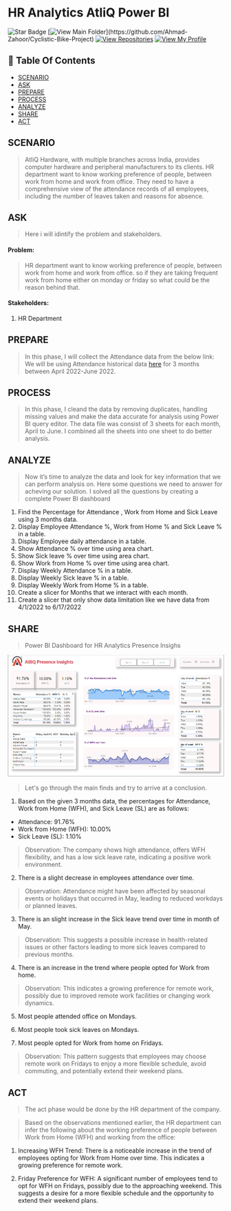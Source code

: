 # HR Analytics AtliQ Power BI
![Star Badge](https://img.shields.io/static/v1?label=%F0%9F%8C%9F&message=If%20Useful&style=style=flat&color=BC4E99)
[![View Main Folder](https://img.shields.io/badge/View-Main_Folder-971901?)](https://github.com/Ahmad-Zahoor/Cyclistic-Bike-Project)
[![View Repositories](https://img.shields.io/badge/View-My_Repositories-blue?logo=GitHub)](https://github.com/Ahmad-Zahoor?tab=repositories)
[![View My Profile](https://img.shields.io/badge/View-My_Profile-green?logo=GitHub)](https://github.com/Ahmad-Zahoor)

## 📕 Table Of Contents
* [SCENARIO](#scenario)
* [ASK](#ask)
* [PREPARE](#prepare)
* [PROCESS](#process)
* [ANALYZE](#analyze)
* [SHARE](#share)
* [ACT](#act)



## SCENARIO

> AtliQ Hardware, with multiple branches across India, provides computer hardware and peripheral manufacturers to its clients. HR department want to know working preference of people, between work from home and work from office. They need to have a comprehensive view of the attendance records of all employees, including the number of leaves taken and reasons for absence.

## ASK

> Here i will idintify the problem and stakeholders. 

#### Problem:

> HR department want to know working preference of people, between work from home and work from office. so if they are taking frequent work from home either on monday or friday so what could be the reason behind that.

#### Stakeholders:

1. HR Department


## PREPARE

> In this phase, I will collect the Attendance data from the below link:</br>
We will be using Attendance historical data [here](https://codebasics.io/resources?utm_source=description&utm_medium=yt&utm_campaign=description&utm_id=description) for 3 months between April 2022-June 2022.


## PROCESS

>In this phase, I cleand the data by removing duplicates, handling missing values and make the data accurate for analysis using Power BI query editor. The data file was consist of 3 sheets for each month, April to June. I combined all the sheets into one sheet to do better analysis.

## ANALYZE

>Now it’s time to analyze the data and look for key information that we can perform analysis on. Here some questions we need to answer for acheving our solution. I solved all the questions by creating a complete Power BI dashboard

1. Find the Percentage for Attendance , Work from Home and Sick Leave using 3 months data.
2. Display Employee Attendance %, Work from Home % and Sick Leave % in a table.
3. Display Employee daily attendance in a table.
4. Show Attendance % over time using area chart.
5. Show Sick leave % over time using area chart.
6. Show Work from Home % over time using area chart.
7. Display Weekly Attendance % in a table.
8. Display Weekly Sick leave % in a table.
9. Display Weekly Work from Home % in a table.
10. Create a slicer for Months that we interact with each month.
11. Create a slicer that only show data limitation like we have data from 4/1/2022 to 6/17/2022


## SHARE

> Power BI Dashboard for HR Analytics Presence Insighs
<p align="center">
<img src='/Images/hr_analytics_dashboard.png'>

>Let's go through the main finds and try to arrive at a conclusion.

1. Based on the given 3 months data, the percentages for Attendance, Work from Home (WFH), and Sick Leave (SL) are as follows:

- Attendance: 91.76%
- Work from Home (WFH): 10.00%
- Sick Leave (SL): 1.10%

> Observation:
The company shows high attendance, offers WFH flexibility, and has a low sick leave rate, indicating a positive work environment.

2. There is a slight decrease in employees attendance over time.

> Observation:
Attendance might have been affected by seasonal events or holidays that occurred in May, leading to reduced workdays or planned leaves.

3. There is an slight increase in the Sick leave trend over time in month of May.
> Observation:
This suggests a possible increase in health-related issues or other factors leading to more sick leaves compared to previous months.

4. There is an increase in the trend where people opted for Work from home.
> Observation:
This indicates a growing preference for remote work, possibly due to improved remote work facilities or changing work dynamics.

5. Most people attended office on Mondays.

6. Most people took sick leaves on Mondays.

7. Most people opted for Work from home on Fridays.
> Observation:
This pattern suggests that employees may choose remote work on Fridays to enjoy a more flexible schedule, avoid commuting, and potentially extend their weekend plans.


## ACT
>The act phase would be done by the HR department of the company.

>Based on the observations mentioned earlier, the HR department can infer the following about the working preference of people between Work from Home (WFH) and working from the office:

1. Increasing WFH Trend: There is a noticeable increase in the trend of employees opting for Work from Home over time. This indicates a growing preference for remote work.

2. Friday Preference for WFH: A significant number of employees tend to opt for WFH on Fridays, possibly due to the approaching weekend. This suggests a desire for a more flexible schedule and the opportunity to extend their weekend plans.

